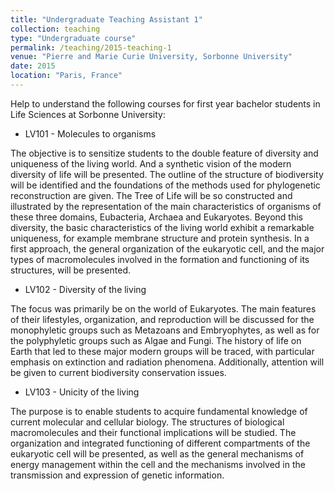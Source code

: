 ```yaml
---
title: "Undergraduate Teaching Assistant 1"
collection: teaching
type: "Undergraduate course"
permalink: /teaching/2015-teaching-1
venue: "Pierre and Marie Curie University, Sorbonne University"
date: 2015
location: "Paris, France"
---
```


Help to understand the following courses for first year bachelor students in Life Sciences at Sorbonne University:

- LV101 -  Molecules to organisms

The objective is to sensitize students to the double feature of diversity and uniqueness of the living world. And a synthetic vision of the modern diversity of life will be presented. The outline of the structure of biodiversity will be identified and the foundations of the methods used for phylogenetic reconstruction are given. The Tree of Life will be so constructed and illustrated by the representation of the main characteristics of organisms of these three domains, Eubacteria, Archaea and Eukaryotes. Beyond this diversity, the basic characteristics of the living world exhibit a remarkable uniqueness, for example membrane structure and protein synthesis. In a first approach, the general organization of the eukaryotic cell, and the major types of macromolecules involved in the formation and functioning of its structures, will be presented.

- LV102 - Diversity of the living

The focus was primarily be on the world of Eukaryotes. The main features of their lifestyles, organization, and reproduction will be discussed for the monophyletic groups such as Metazoans and Embryophytes, as well as for the polyphyletic groups such as Algae and Fungi. The history of life on Earth that led to these major modern groups will be traced, with particular emphasis on extinction and radiation phenomena. Additionally, attention will be given to current biodiversity conservation issues.

- LV103 - Unicity of the living

The purpose is to enable students to acquire fundamental knowledge of current molecular and cellular biology. The structures of biological macromolecules and their functional implications will be studied. The organization and integrated functioning of different compartments of the eukaryotic cell will be presented, as well as the general mechanisms of energy management within the cell and the mechanisms involved in the transmission and expression of genetic information.